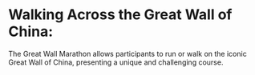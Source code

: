 # Walking Across the Great Wall of China:

The Great Wall Marathon allows participants to run or walk on the iconic Great Wall of China, presenting a unique and challenging course.
